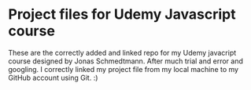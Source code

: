 # Project files for Udemy Javascript course

These are the correctly added and linked repo for my Udemy javacript course designed by Jonas Schmedtmann. After much trial and error and googling.
I correctly linked my project file from my local machine to my GitHub account using Git. :)
